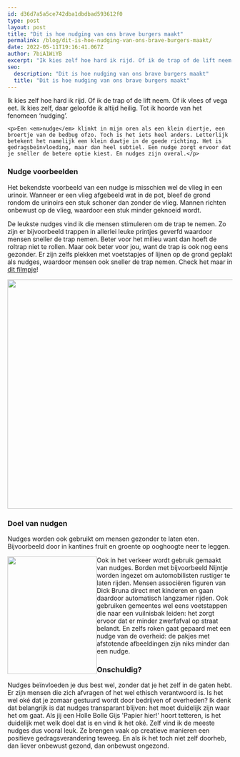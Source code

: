 ```yaml
---
id: d36d7a5a5ce742dba1dbdbad593612f0
type: post
layout: post
title: "Dit is hoe nudging van ons brave burgers maakt"
permalink: /blog/dit-is-hoe-nudging-van-ons-brave-burgers-maakt/
date: 2022-05-11T19:16:41.067Z
author: 7biA1WiYB
excerpt: "Ik kies zelf hoe hard ik rijd. Of ik de trap of de lift neem. Of ik vlees of vega eet. Ik kies zelf, daar geloofde ik altijd heilig. Tot ik hoorde van het fenomeen ‘nudging’.  "
seo:
  description: "Dit is hoe nudging van ons brave burgers maakt"
  title: "Dit is hoe nudging van ons brave burgers maakt"
---
```

Ik kies zelf hoe hard ik rijd. Of ik de trap of de lift neem. Of ik vlees of vega eet. Ik kies zelf, daar geloofde ik altijd heilig. Tot ik hoorde van het fenomeen ‘nudging’.  

    <p>Een <em>nudge</em> klinkt in mijn oren als een klein diertje, een broertje van de bedbug ofzo. Toch is het iets heel anders. Letterlijk betekent het namelijk een klein duwtje in de goede richting. Het is gedragsbeïnvloeding, maar dan heel subtiel. Een nudge zorgt ervoor dat je sneller de betere optie kiest. En nudges zijn overal.</p>
<h3>Nudge voorbeelden</h3>
<p>Het bekendste voorbeeld van een nudge is misschien wel de vlieg in een urinoir. Wanneer er een vlieg afgebeeld wat in de pot, bleef de grond rondom de urinoirs een stuk schoner dan zonder de vlieg. Mannen richten onbewust op de vlieg, waardoor een stuk minder geknoeid wordt.</p>
<p>De leukste nudges vind ik die mensen stimuleren om de trap te nemen. Zo zijn er bijvoorbeeld trappen in allerlei leuke printjes geverfd waardoor mensen sneller de trap nemen. Beter voor het milieu want dan hoeft de roltrap niet te rollen. Maar ook beter voor jou, want de trap is ook nog eens gezonder. Er zijn zelfs plekken met voetstapjes of lijnen op de grond geplakt als nudges, waardoor mensen ook sneller de trap nemen. Check het maar in <a href="https://www.youtube.com/watch?v=oL3tYJCZLLs" target="_blank">dit filmpje</a>!</p>
<p><div class="media media-element-container media-default"><div id="file-539766" class="file file-image file-image-png">

        
  
  <div class="content">
    <img height="514" width="945" style="font-size: 13.008px;" class="media-element file-default" data-delta="2" src="https://original.sevendays.nl/sites/default/files/Nudge%20trap.png" alt="">  </div>

  
</div>
</div>
<h3>Doel van nudgen</h3>
<p>Nudges worden ook gebruikt om mensen gezonder te laten eten. Bijvoorbeeld door in kantines fruit en groente op ooghoogte neer te leggen. </p>
<p><div class="media media-element-container media-default media-float-left"><div id="file-539765" class="file file-image file-image-png">

        
  
  <div class="content">
    <img height="539" width="408" style="font-size: 13.008px; width: 200px; height: 264px; float: left;" class="media-element file-default" data-delta="1" src="https://original.sevendays.nl/sites/default/files/Nudge%20nijntje_0.png" alt="">  </div>

  
</div>
</div>
<p>Ook in het verkeer wordt gebruik gemaakt van nudges. Borden met bijvoorbeeld Nijntje worden ingezet om automobilisten rustiger te laten rijden. Mensen associëren figuren van Dick Bruna direct met kinderen en gaan daardoor automatisch langzamer rijden. Ook gebruiken gemeentes wel eens voetstappen die naar een vuilnisbak leiden: het zorgt ervoor dat er minder zwerfafval op straat belandt. En zelfs roken gaat gepaard met een nudge van de overheid: de pakjes met afstotende afbeeldingen zijn niks minder dan een nudge.</p>
<h3>Onschuldig?</h3>
<p>Nudges beïnvloeden je dus best wel, zonder dat je het zelf in de gaten hebt. Er zijn mensen die zich afvragen of het wel ethisch verantwoord is. Is het wel oké dat je zomaar gestuurd wordt door bedrijven of overheden? Ik denk dat belangrijk is dat nudges transparant blijven: het moet duidelijk zijn waar het om gaat. Als jij een Holle Bolle Gijs 'Papier hier!' hoort tetteren, is het duidelijk met welk doel dat is en vind ik het oké. Zelf vind ik de meeste nudges dus vooral leuk. Ze brengen vaak op creatieve manieren een positieve gedragsverandering teweeg. En als ik het toch niet zelf doorheb, dan liever onbewust gezond, dan onbewust ongezond.</p>  
